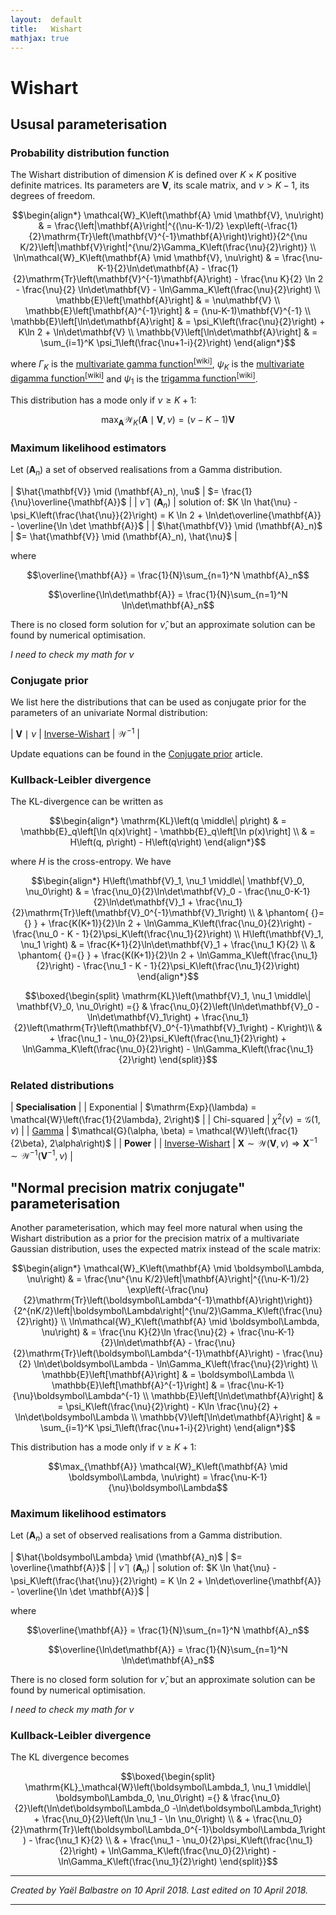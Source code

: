 ```yaml
---
layout:  default
title:   Wishart
mathjax: true
---
```


Wishart
=======

Ususal parameterisation
-----------------------

### Probability distribution function

The Wishart distribution of dimension $K$ is defined over $K \times K$ positive definite matrices. Its parameters are $\mathbf{V}$, its scale matrix, and $\nu > K - 1$, its degrees of freedom.

$$\begin{align*}
    \mathcal{W}_K\left(\mathbf{A} \mid \mathbf{V}, \nu\right)
    & = \frac{\left|\mathbf{A}\right|^{(\nu-K-1)/2} \exp\left(-\frac{1}{2}\mathrm{Tr}\left(\mathbf{V}^{-1}\mathbf{A}\right)\right)}{2^{\nu K/2}\left|\mathbf{V}\right|^{\nu/2}\Gamma_K\left(\frac{\nu}{2}\right)}
    \\
    \ln\mathcal{W}_K\left(\mathbf{A} \mid \mathbf{V}, \nu\right)
    & = \frac{\nu-K-1}{2}\ln\det\mathbf{A}
    - \frac{1}{2}\mathrm{Tr}\left(\mathbf{V}^{-1}\mathbf{A}\right)
    - \frac{\nu K}{2} \ln 2
    - \frac{\nu}{2} \ln\det\mathbf{V}
    - \ln\Gamma_K\left(\frac{\nu}{2}\right)
    \\
    \mathbb{E}\left[\mathbf{A}\right]
    & = \nu\mathbf{V}
    \\
    \mathbb{E}\left[\mathbf{A}^{-1}\right]
    & = (\nu-K-1)\mathbf{V}^{-1}
    \\
    \mathbb{E}\left[\ln\det\mathbf{A}\right]
    & = \psi_K\left(\frac{\nu}{2}\right) + K\ln 2 + \ln\det\mathbf{V}
    \\
    \mathbb{V}\left[\ln\det\mathbf{A}\right]
    & = \sum_{i=1}^K \psi_1\left(\frac{\nu+1-i}{2}\right)
\end{align*}$$

where $\Gamma_K$ is the [multivariate gamma function<sup>[wiki]</sup>](https://en.wikipedia.org/wiki/Multivariate_Gamma_function), $\psi_K$ is the [multivariate digamma function<sup>[wiki]</sup>](https://en.wikipedia.org/wiki/Multivariate_gamma_function#Derivatives) and $\psi_1$ is the [trigamma function<sup>[wiki]</sup>](https://en.wikipedia.org/wiki/Trigamma_function).

This distribution has a mode only if $\nu \geqslant K + 1$:

$$\max_{\mathbf{A}} \mathcal{W}_K\left(\mathbf{A} \mid \mathbf{V}, \nu\right) = (\nu-K-1)\mathbf{V}$$

### Maximum likelihood estimators

Let $(\mathbf{A}_n)$ a set of observed realisations from a Gamma distribution.

| $\hat{\mathbf{V}} \mid (\mathbf{A}_n), \nu$ | $= \frac{1}{\nu}\overline{\mathbf{A}}$ |
| $\hat{\nu} \mid (\mathbf{A}_n)$             | solution of: $K \ln \hat{\nu} - \psi_K\left(\frac{\hat{\nu}}{2}\right) = K \ln 2 + \ln\det\overline{\mathbf{A}} - \overline{\ln \det \mathbf{A}}$ |
| $\hat{\mathbf{V}} \mid (\mathbf{A}_n)$      | $= \hat{\mathbf{V}} \mid (\mathbf{A}_n), \hat{\nu}$ |

where

$$\overline{\mathbf{A}} = \frac{1}{N}\sum_{n=1}^N \mathbf{A}_n$$

$$\overline{\ln\det\mathbf{A}} = \frac{1}{N}\sum_{n=1}^N \ln\det\mathbf{A}_n$$

There is no closed form solution for $\hat{\nu}$, but an approximate solution can be found by numerical optimisation.

*I need to check my math for $\nu$*

### Conjugate prior

We list here the distributions that can be used as conjugate prior for the parameters of an univariate Normal distribution:

| $\mathbf{V} \mid \nu$ | [Inverse-Wishart]({{site.baseurl}}/proba/wishart-inv) | $\mathcal{W}^{-1}$ |

Update equations can be found in the [Conjugate prior]({{site.baseurl}}/conjugate-prior) article.

### Kullback-Leibler divergence

The KL-divergence can be written as

$$\begin{align*}
    \mathrm{KL}\left(q \middle\| p\right)
    & = \mathbb{E}_q\left[\ln q(x)\right] - \mathbb{E}_q\left[\ln p(x)\right]
    \\
    & = H\left(q, p\right) - H\left(q\right)
\end{align*}$$

where $H$ is the cross-entropy. We have

$$\begin{align*}
    H\left(\mathbf{V}_1, \nu_1 \middle\| \mathbf{V}_0, \nu_0\right)
    & = \frac{\nu_0}{2}\ln\det\mathbf{V}_0
    - \frac{\nu_0-K-1}{2}\ln\det\mathbf{V}_1
    + \frac{\nu_1}{2}\mathrm{Tr}\left(\mathbf{V}_0^{-1}\mathbf{V}_1\right)
    \\
    & \phantom{ {}={} }
    + \frac{K(K+1)}{2}\ln 2
    + \ln\Gamma_K\left(\frac{\nu_0}{2}\right)
    - \frac{\nu_0 - K - 1}{2}\psi_K\left(\frac{\nu_1}{2}\right)
    \\
    H\left(\mathbf{V}_1, \nu_1 \right)
    & = \frac{K+1}{2}\ln\det\mathbf{V}_1
    + \frac{\nu_1 K}{2}
    \\
    & \phantom{ {}={} }
    + \frac{K(K+1)}{2}\ln 2
    + \ln\Gamma_K\left(\frac{\nu_1}{2}\right)
    - \frac{\nu_1 - K - 1}{2}\psi_K\left(\frac{\nu_1}{2}\right)
\end{align*}$$

$$\boxed{\begin{split}
    \mathrm{KL}\left(\mathbf{V}_1, \nu_1 \middle\| \mathbf{V}_0, \nu_0\right)
    ={} & \frac{\nu_0}{2}\left(\ln\det\mathbf{V}_0 -\ln\det\mathbf{V}_1\right)
    + \frac{\nu_1}{2}\left(\mathrm{Tr}\left(\mathbf{V}_0^{-1}\mathbf{V}_1\right) - K\right)\\
    & + \frac{\nu_1 - \nu_0}{2}\psi_K\left(\frac{\nu_1}{2}\right)
    + \ln\Gamma_K\left(\frac{\nu_0}{2}\right)
    - \ln\Gamma_K\left(\frac{\nu_1}{2}\right)
\end{split}}$$

### Related distributions

| **Specialisation** |
| Exponential | $\mathrm{Exp}(\lambda) = \mathcal{W}\left(\frac{1}{2\lambda}, 2\right)$ |
| Chi-squared | $\chi^2(\nu) = \mathcal{G}\left(1, \nu\right)$ |
| [Gamma]({{site.baseurl}}/proba/gamma)       | $\mathcal{G}(\alpha, \beta) = \mathcal{W}\left(\frac{1}{2\beta}, 2\alpha\right)$ |
| **Power** |
| [Inverse-Wishart]({{site.baseurl}}/proba/wishart-inv) | $\mathbf{X} \sim \mathcal{W}(\mathbf{V}, \nu) \Rightarrow \mathbf{X}^{-1} \sim \mathcal{W}^{-1}\left(\mathbf{V}^{-1}, \nu\right)$ |

"Normal precision matrix conjugate" parameterisation
----------------------------------------------------

Another parameterisation, which may feel more natural when using the Wishart distribution as a prior for the precision matrix of a multivariate Gaussian distribution, uses the expected matrix instead of the scale matrix:

$$\begin{align*}
    \mathcal{W}_K\left(\mathbf{A} \mid \boldsymbol\Lambda, \nu\right)
    & = \frac{\nu^{\nu K/2}\left|\mathbf{A}\right|^{(\nu-K-1)/2} \exp\left(-\frac{\nu}{2}\mathrm{Tr}\left(\boldsymbol\Lambda^{-1}\mathbf{A}\right)\right)}{2^{nK/2}\left|\boldsymbol\Lambda\right|^{\nu/2}\Gamma_K\left(\frac{\nu}{2}\right)}
    \\
    \ln\mathcal{W}_K\left(\mathbf{A} \mid \boldsymbol\Lambda, \nu\right)
    & = \frac{\nu K}{2}\ln \frac{\nu}{2}
    + \frac{\nu-K-1}{2}\ln\det\mathbf{A}
    - \frac{\nu}{2}\mathrm{Tr}\left(\boldsymbol\Lambda^{-1}\mathbf{A}\right)
    - \frac{\nu}{2} \ln\det\boldsymbol\Lambda
    - \ln\Gamma_K\left(\frac{\nu}{2}\right)
    \\
    \mathbb{E}\left[\mathbf{A}\right]
    & = \boldsymbol\Lambda
    \\
    \mathbb{E}\left[\mathbf{A}^{-1}\right]
    & = \frac{\nu-K-1}{\nu}\boldsymbol\Lambda^{-1}
    \\
    \mathbb{E}\left[\ln\det\mathbf{A}\right]
    & = \psi_K\left(\frac{\nu}{2}\right) - K\ln \frac{\nu}{2} + \ln\det\boldsymbol\Lambda
    \\
    \mathbb{V}\left[\ln\det\mathbf{A}\right]
    & = \sum_{i=1}^K \psi_1\left(\frac{\nu+1-i}{2}\right)
\end{align*}$$

This distribution has a mode only if $\nu \geqslant K + 1$:

$$\max_{\mathbf{A}} \mathcal{W}_K\left(\mathbf{A} \mid \boldsymbol\Lambda, \nu\right) = \frac{\nu-K-1}{\nu}\boldsymbol\Lambda$$

### Maximum likelihood estimators

Let $(\mathbf{A}_n)$ a set of observed realisations from a Gamma distribution.

| $\hat{\boldsymbol\Lambda} \mid (\mathbf{A}_n)$ | $= \overline{\mathbf{A}}$ |
| $\hat{\nu} \mid (\mathbf{A}_n)$                | solution of: $K \ln \hat{\nu} - \psi_K\left(\frac{\hat{\nu}}{2}\right) = K \ln 2 + \ln\det\overline{\mathbf{A}} - \overline{\ln \det \mathbf{A}}$ |

where

$$\overline{\mathbf{A}} = \frac{1}{N}\sum_{n=1}^N \mathbf{A}_n$$

$$\overline{\ln\det\mathbf{A}} = \frac{1}{N}\sum_{n=1}^N \ln\det\mathbf{A}_n$$

There is no closed form solution for $\hat{\nu}$, but an approximate solution can be found by numerical optimisation.

*I need to check my math for $\nu$*

### Kullback-Leibler divergence

The KL divergence becomes

$$\boxed{\begin{split}
    \mathrm{KL}_\mathcal{W}\left(\boldsymbol\Lambda_1, \nu_1 \middle\| \boldsymbol\Lambda_0, \nu_0\right)
    ={} & \frac{\nu_0}{2}\left(\ln\det\boldsymbol\Lambda_0 -\ln\det\boldsymbol\Lambda_1\right)
    + \frac{\nu_0}{2}\left(\ln \nu_1 - \ln \nu_0\right) \\
    & + \frac{\nu_0}{2}\mathrm{Tr}\left(\boldsymbol\Lambda_0^{-1}\boldsymbol\Lambda_1\right)
    - \frac{\nu_1 K}{2} \\
    & + \frac{\nu_1 - \nu_0}{2}\psi_K\left(\frac{\nu_1}{2}\right)
    + \ln\Gamma_K\left(\frac{\nu_0}{2}\right)
    - \ln\Gamma_K\left(\frac{\nu_1}{2}\right)
\end{split}}$$

***

*Created by Yaël Balbastre on 10 April 2018. Last edited on 10 April 2018.*

***
